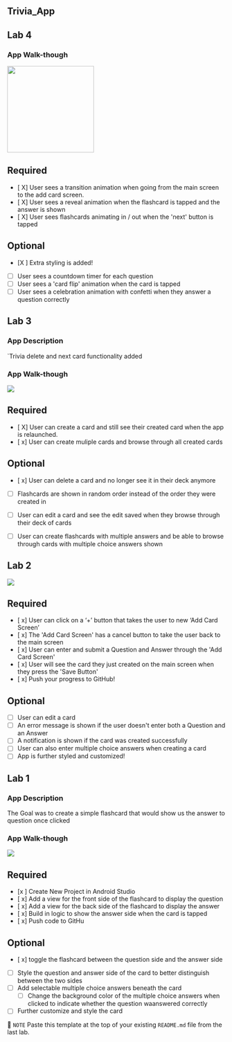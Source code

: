 ## Trivia_App


## Lab 4

### App Walk-though

<img src="YOUR_GIF_URL_HERE" width=200><br>

## Required
- [ X] User sees a transition animation when going from the main screen to the add card screen.
- [ X] User sees a reveal animation when the flashcard is tapped and the answer is shown
- [ X] User sees flashcards animating in / out when the 'next' button is tapped

## Optional
- [X ] Extra styling is added!
- [ ] User sees a countdown timer for each question
- [ ] User sees a 'card flip' animation when the card is tapped
- [ ] User sees a celebration animation with confetti when they answer a question correctly

## Lab 3

### App Description
`Trivia delete and next card functionality added

### App Walk-though

![](Week5.gif)

## Required
- [ X] User can create a card and still see their created card when the app is relaunched.
- [ x] User can create muliple cards and browse through all created cards

## Optional
- [ x] User can delete a card and no longer see it in their deck anymore
- [ ] Flashcards are shown in random order instead of the order they were created in
- [ ] User can edit a card and see the edit saved when they browse through their deck of cards
- [ ] User can create flashcards with multiple answers and be able to browse through cards with multiple choice answers shown


## Lab 2


![](Week3.gif)



## Required
- [ x] User can click on a ‘+’ button that takes the user to new ‘Add Card Screen’
- [ x] The 'Add Card Screen' has a cancel button to take the user back to the main screen
- [ x] User can enter and submit a Question and Answer through the 'Add Card Screen'
- [ x] User will see the card they just created on the main screen when they press the 'Save Button'
- [ x] Push your progress to GitHub!

## Optional
- [ ] User can edit a card
- [ ] An error message is shown if the user doesn't enter both a Question and an Answer
- [ ] A notification is shown if the card was created successfully
- [ ] User can also enter multiple choice answers when creating a card
- [ ] App is further styled and customized!

## Lab 1

### App Description
The Goal was to create a simple flashcard that would show us the answer to question once clicked

### App Walk-though
![](Week2.gif)

## Required
- [x ] Create New Project in Android Studio
- [ x] Add a view for the front side of the flashcard to display the question
- [ x] Add a view for the back side of the flashcard to display the answer
- [ x] Build in logic to show the answer side when the card is tapped
- [ x] Push code to GitHu
## Optional
- [ x] toggle the flashcard between the question side and the answer side
- [ ] Style the question and answer side of the card to better distinguish between the two sides
- [ ] Add selectable multiple choice answers beneath the card
   - [ ] Change the background color of the multiple choice answers when clicked to indicate whether the question waanswered correctly
- [ ] Further customize and style the card

📝 `NOTE` Paste this template at the top of your existing `README.md` file from the last lab.





